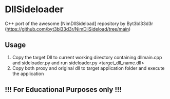 # DllSideloader
C++ port of the awesome [NimDllSideload] repository by Byt3bl33d3r (https://github.com/byt3bl33d3r/NimDllSideload/tree/main)

## Usage

1. Copy the target Dll to current working directory containing dllmain.cpp and sideloader.py and run sideloader.py <target_dll_name.dll>
2. Copy both proxy and original dll to target application folder and execute the application



## !!! For Educational Purposes only !!! 
